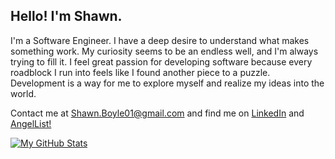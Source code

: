 ## Hello! I'm Shawn.

I'm a Software Engineer. I have a deep desire to understand what makes something work. My curiosity seems to be an endless well, and I'm always trying to fill it. I feel great passion for developing software because every roadblock I run into feels like I found another piece to a puzzle. Development is a way for me to explore myself and realize my ideas into the world.

Contact me at Shawn.Boyle01@gmail.com and find me on [LinkedIn](https://www.linkedin.com/in/shawnboyle7/) and [AngelList!](https://angel.co/u/shawn-boyle)

[![My GitHub Stats](https://github-readme-stats.vercel.app/api/?username=ShawnBoyle7&count_private=true&theme=nightowl&showicons=true)](https://github.com/ShawnBoyle7?tab=repositories)
